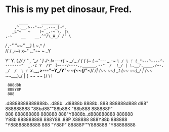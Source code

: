 # This is my pet dinosaur, Fred.

          ____      ________
        ,^.__.>--"~~'_.--~_)~^.
       _L^~   ~    (~ _.-~ \. |\
    ,-~    __    __,^"/\_A_/ /' \
  _/    ,-"  "~~" __) \  ~_,^   /\
 //    /  ,-~\ x~"  \._"-~     ~ _Y
 
 Y'   Y. (__.//     /  " , "\_r ' ]
 J-.__l_>---r{      ~    \__/ \_ _/
(_ (   (~  (  ~"---   _.-~ `\ / \ !
 (_"~--^----^--------"  _.-c Y  /Y'
  l~---v----.,______.--"  /  !_/ |
   \.__!.____./~-.      _/  /  \ !
    `x._\_____\__,>---"~___Y\__/Y'
        ~     ~(_~~(_)"~___)/ /\|
               (_~~   ~~___)  \_t
               (_~~   ~~___)\_/ |
               (_~~   ~~___)\_/ |
               { ~~   ~~   }/ \ l

     888d8b                                                
     888Y8P                                                
     888                                                   
 .d8888888888888b.  .d88b. .d8888b  8888b. 888  888888d888 
d88" 888888888 "88bd88""88b88K         "88b888  888888P"   
888  888888888  888888  888"Y8888b..d888888888  888888     
Y88b 888888888  888Y88..88P     X88888  888Y88b 888888     
 "Y88888888888  888 "Y88P"  88888P'"Y888888 "Y88888888